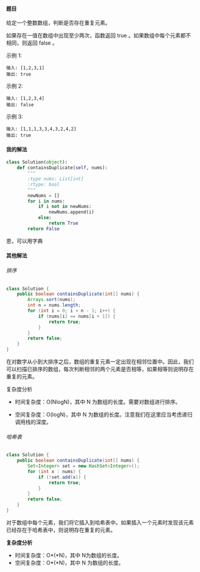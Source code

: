 #### 题目

给定一个整数数组，判断是否存在重复元素。

如果存在一值在数组中出现至少两次，函数返回 true 。如果数组中每个元素都不相同，则返回 false 。

示例 1:

```
输入: [1,2,3,1]
输出: true
```


示例 2:

```
输入: [1,2,3,4]
输出: false
```


示例 3:

```
输入: [1,1,1,3,3,4,3,2,4,2]
输出: true
```

#### 我的解法

```python
class Solution(object):
    def containsDuplicate(self, nums):
        """
        :type nums: List[int]
        :rtype: bool
        """
        newNums = []
        for i in nums:
            if i not in newNums:
                newNums.append(i)
            else:
                return True
        return False
```

恩，可以用字典

#### 其他解法

###### 排序

```java
class Solution {
    public boolean containsDuplicate(int[] nums) {
        Arrays.sort(nums);
        int n = nums.length;
        for (int i = 0; i < n - 1; i++) {
            if (nums[i] == nums[i + 1]) {
                return true;
            }
        }
        return false;
    }
}
```

在对数字从小到大排序之后，数组的重复元素一定出现在相邻位置中。因此，我们可以扫描已排序的数组，每次判断相邻的两个元素是否相等，如果相等则说明存在重复的元素。

复杂度分析

- 时间复杂度：O(NlogN)，其中 N 为数组的长度。需要对数组进行排序。

- 空间复杂度：O(logN)，其中 N 为数组的长度。注意我们在这里应当考虑递归调用栈的深度。


###### 哈希表

```java
class Solution {
    public boolean containsDuplicate(int[] nums) {
        Set<Integer> set = new HashSet<Integer>();
        for (int x : nums) {
            if (!set.add(x)) {
                return true;
            }
        }
        return false;
    }
}
```

对于数组中每个元素，我们将它插入到哈希表中。如果插入一个元素时发现该元素已经存在于哈希表中，则说明存在重复的元素。

**复杂度分析**

- 时间复杂度：O*(*N)，其中 N为数组的长度。
- 空间复杂度：O*(*N)，其中 N 为数组的长度。